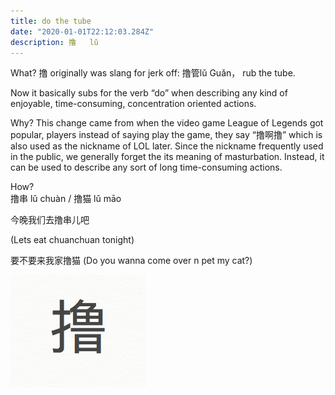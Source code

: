 ```yaml
---
title: do the tube
date: "2020-01-01T22:12:03.284Z"
description: 撸   lǔ
---
```


What?
撸 originally was slang for jerk off: 撸管lǔ Guǎn， rub the tube. 

Now it basically subs for the verb “do” when describing any kind of enjoyable, time-consuming, concentration oriented actions.
 
Why?
This change came from when the video game League of Legends got popular, players instead of saying play the game, they say “撸啊撸” which is also used as the nickname of LOL later. Since the nickname frequently used in the public, we generally forget the its meaning of masturbation. Instead, it can be used to describe any sort of long time-consuming actions.
 
How?	
撸串 lǔ chuàn / 撸猫 lǔ māo 

今晚我们去撸串儿吧

(Lets eat chuanchuan tonight)

要不要来我家撸猫
(Do you wanna come over n pet my cat?)


![Chinese Salty Egg](./3.png)
